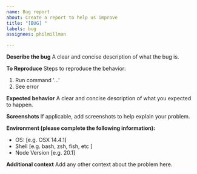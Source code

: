 ```yaml
---
name: Bug report
about: Create a report to help us improve
title: "[BUG] "
labels: bug
assignees: philmillman

---
```


**Describe the bug**
A clear and concise description of what the bug is.

**To Reproduce**
Steps to reproduce the behavior:
1. Run command '...'
2. See error

**Expected behavior**
A clear and concise description of what you expected to happen.

**Screenshots**
If applicable, add screenshots to help explain your problem.

**Environment (please complete the following information):**
 - OS: [e.g. OSX 14.4.1]
 - Shell [e.g. bash, zsh, fish, etc ]
 - Node Version [e.g. 20.1]

**Additional context**
Add any other context about the problem here.
